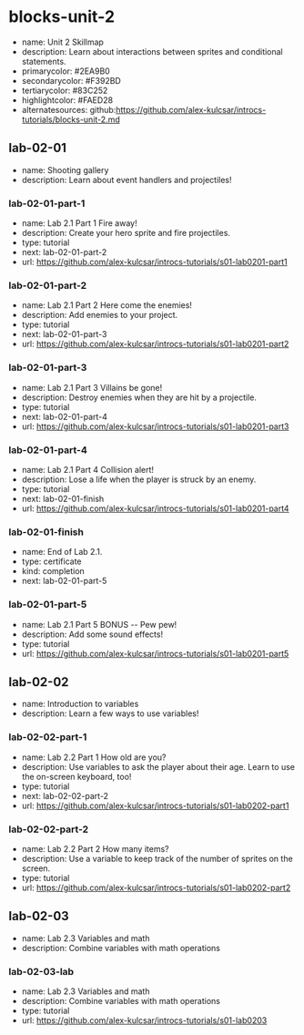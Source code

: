 # blocks-unit-2

* name: Unit 2 Skillmap
* description: Learn about interactions between sprites and conditional statements.
* primarycolor: #2EA9B0
* secondarycolor: #F392BD
* tertiarycolor: #83C252
* highlightcolor: #FAED28
* alternatesources: github:https://github.com/alex-kulcsar/introcs-tutorials/blocks-unit-2.md

## lab-02-01

* name: Shooting gallery
* description: Learn about event handlers and projectiles!

### lab-02-01-part-1

* name: Lab 2.1 Part 1 Fire away!
* description: Create your hero sprite and fire projectiles.
* type: tutorial
* next: lab-02-01-part-2
* url: https://github.com/alex-kulcsar/introcs-tutorials/s01-lab0201-part1

### lab-02-01-part-2

* name: Lab 2.1 Part 2 Here come the enemies!
* description: Add enemies to your project.
* type: tutorial
* next: lab-02-01-part-3
* url: https://github.com/alex-kulcsar/introcs-tutorials/s01-lab0201-part2

### lab-02-01-part-3

* name: Lab 2.1 Part 3 Villains be gone!
* description: Destroy enemies when they are hit by a projectile.
* type: tutorial
* next: lab-02-01-part-4
* url: https://github.com/alex-kulcsar/introcs-tutorials/s01-lab0201-part3

### lab-02-01-part-4

* name: Lab 2.1 Part 4 Collision alert!
* description: Lose a life when the player is struck by an enemy.
* type: tutorial
* next: lab-02-01-finish
* url: https://github.com/alex-kulcsar/introcs-tutorials/s01-lab0201-part4

### lab-02-01-finish

* name: End of Lab 2.1.
* type: certificate
* kind: completion
* next: lab-02-01-part-5

### lab-02-01-part-5

* name: Lab 2.1 Part 5 BONUS -- Pew pew!
* description: Add some sound effects!
* type: tutorial
* url: https://github.com/alex-kulcsar/introcs-tutorials/s01-lab0201-part5

## lab-02-02

* name: Introduction to variables
* description: Learn a few ways to use variables!

### lab-02-02-part-1

* name: Lab 2.2 Part 1 How old are you?
* description: Use variables to ask the player about their age. Learn to use the on-screen keyboard, too!
* type: tutorial
* next: lab-02-02-part-2
* url: https://github.com/alex-kulcsar/introcs-tutorials/s01-lab0202-part1

### lab-02-02-part-2

* name: Lab 2.2 Part 2 How many items?
* description: Use a variable to keep track of the number of sprites on the screen.
* type: tutorial
* url: https://github.com/alex-kulcsar/introcs-tutorials/s01-lab0202-part2

## lab-02-03

* name: Lab 2.3 Variables and math
* description: Combine variables with math operations

### lab-02-03-lab

* name: Lab 2.3 Variables and math
* description: Combine variables with math operations
* type: tutorial
* url: https://github.com/alex-kulcsar/introcs-tutorials/s01-lab0203
